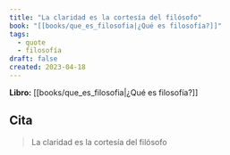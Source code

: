 ```yaml
---
title: "La claridad es la cortesía del filósofo"
book: "[[books/que_es_filosofia|¿Qué es filosofía?]]"
tags:
  - quote
  - filosofía
draft: false
created: 2023-04-18
---
```


**Libro:** [[books/que_es_filosofia|¿Qué es filosofía?]]

## Cita
> La claridad es la cortesía del filósofo

